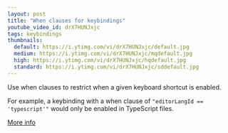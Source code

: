 ```yaml
---
layout: post
title: "When clauses for keybindings"
youtube_video_id: drX7HUNJxjc
tags: keybindings
thumbnails:
  default: https://i.ytimg.com/vi/drX7HUNJxjc/default.jpg
  medium: https://i.ytimg.com/vi/drX7HUNJxjc/mqdefault.jpg
  high: https://i.ytimg.com/vi/drX7HUNJxjc/hqdefault.jpg
  standard: https://i.ytimg.com/vi/drX7HUNJxjc/sddefault.jpg
---
```


Use when clauses to restrict when a given keyboard shortcut is enabled.

For example, a keybinding with a when clause of `"editorLangId == 'typescript'"` would only be enabled in TypeScript files.

[More info](https://code.visualstudio.com/docs/getstarted/keybindings#_when-clause-contexts)